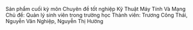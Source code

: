 Sản phẩm cuối kỳ môn Chuyên đề tốt nghiệp Kỹ Thuật Máy Tính Và Mạng
Chủ đề: Quản lý sinh viên trong trường học
Thành viên: Trương Công Thái, Nguyễn Văn Nghiệp, Nguyễn Thị Hường
